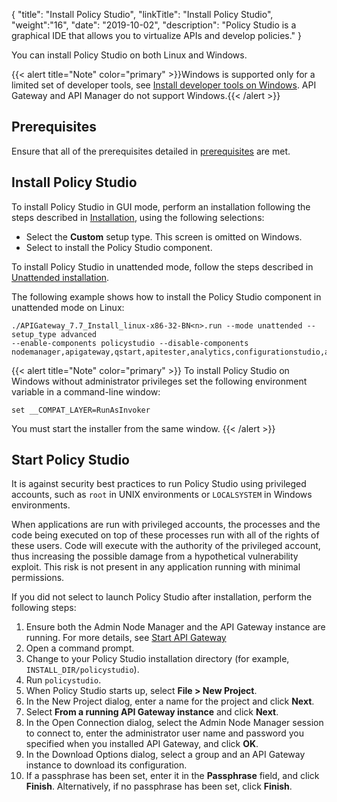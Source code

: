 {
"title": "Install Policy Studio",
"linkTitle": "Install Policy Studio",
"weight":"16",
"date": "2019-10-02",
"description": "Policy Studio is a graphical IDE that allows you to virtualize APIs and develop policies."
}

You can install Policy Studio on both Linux and Windows.

{{< alert title="Note" color="primary" >}}Windows is supported only for a limited set of developer tools, see [Install developer tools on Windows](/docs/apim_installation/apigtw_install/install_dev_tools). API Gateway and API Manager do not support Windows.{{< /alert >}}

## Prerequisites

Ensure that all of the prerequisites detailed in [prerequisites](/docs/apim_installation/apigtw_install/system_requirements) are met.

## Install Policy Studio

To install Policy Studio in GUI mode, perform an installation following the steps described in [Installation](/docs/apim_installation/apigtw_install/installation), using the following selections:

* Select the **Custom** setup type. This screen is omitted on Windows.
* Select to install the Policy Studio component.

To install Policy Studio in unattended mode, follow the steps described in [Unattended installation](/docs/apim_installation/apigtw_install/installation_unattended).

The following example shows how to install the Policy Studio component in unattended mode on Linux:

```
./APIGateway_7.7_Install_linux-x86-32-BN<n>.run --mode unattended --setup_type advanced  
--enable-components policystudio --disable-components nodemanager,apigateway,qstart,apitester,analytics,configurationstudio,apimgmt,cassandra,packagedeploytools
```

{{< alert title="Note" color="primary" >}}
To install Policy Studio on Windows without administrator privileges set the following environment variable in a command-line window:

```
set __COMPAT_LAYER=RunAsInvoker
```

You must start the installer from the same window.
{{< /alert >}}

## Start Policy Studio

It is against security best practices to run Policy Studio using privileged accounts, such as `root` in UNIX environments or `LOCALSYSTEM` in Windows environments.

When applications are run with privileged accounts, the processes and the code being executed on top of these processes run with all of the rights of these users. Code will execute with the authority of the privileged account, thus increasing the possible damage from a hypothetical vulnerability exploit. This risk is not present in any application running with minimal permissions.

If you did not select to launch Policy Studio after installation, perform the following steps:

1. Ensure both the Admin Node Manager and the API Gateway instance are running. For more details, see [Start API Gateway](/docs/apim_installation/apigtw_install/install_gateway#start-api-gateway)
2. Open a command prompt.
3. Change to your Policy Studio installation directory (for example, `INSTALL_DIR/policystudio`).
4. Run `policystudio`.
5. When Policy Studio starts up, select **File > New Project**.
6. In the New Project dialog, enter a name for the project and click **Next**.
7. Select **From a running API Gateway instance** and click **Next**.
8. In the Open Connection dialog, select the Admin Node Manager session to connect to, enter the administrator user name and password you specified when you installed API Gateway, and click **OK**.
9. In the Download Options dialog, select a group and an API Gateway instance to download its configuration.
10. If a passphrase has been set, enter it in the **Passphrase** field, and click **Finish**. Alternatively, if no passphrase has been set, click **Finish**.
